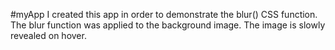 #myApp
I created this app in order to demonstrate the blur() CSS function. The blur function was applied to the background image. The image is slowly revealed on hover.